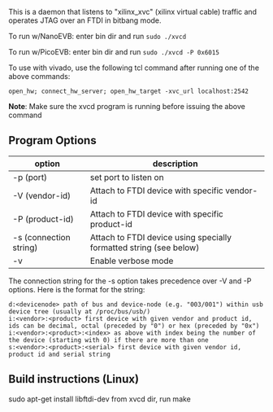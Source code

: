 This is a daemon that listens to "xilinx_xvc" (xilinx virtual cable) traffic and 
operates JTAG over an FTDI in bitbang mode.

To run w/NanoEVB: enter bin dir and run `sudo ./xvcd`

To run w/PicoEVB: enter bin dir and run `sudo ./xvcd -P 0x6015`

To use with vivado, use the following tcl command after running one of the above commands:

`open_hw; connect_hw_server; open_hw_target -xvc_url localhost:2542`

**Note**: Make sure the xvcd program is running before issuing the above command

## Program Options
| option | description |
| ------ | ----------- |
|-p (port) | set port to listen on |
|-V (vendor-id) | Attach to FTDI device with specific vendor-id |
|-P (product-id) | Attach to FTDI device with specific product-id |
|-s (connection string) | Attach to FTDI device using specially formatted string (see below) |
|-v | Enable verbose mode |

The connection string for the -s option takes precedence over -V and -P options. Here is the format for the string:

```
d:<devicenode> path of bus and device-node (e.g. "003/001") within usb device tree (usually at /proc/bus/usb/)
i:<vendor>:<product> first device with given vendor and product id, ids can be decimal, octal (preceded by "0") or hex (preceded by "0x")
i:<vendor>:<product>:<index> as above with index being the number of the device (starting with 0) if there are more than one
s:<vendor>:<product>:<serial> first device with given vendor id, product id and serial string
```

## Build instructions (Linux)
sudo apt-get install libftdi-dev
from xvcd dir, run make

